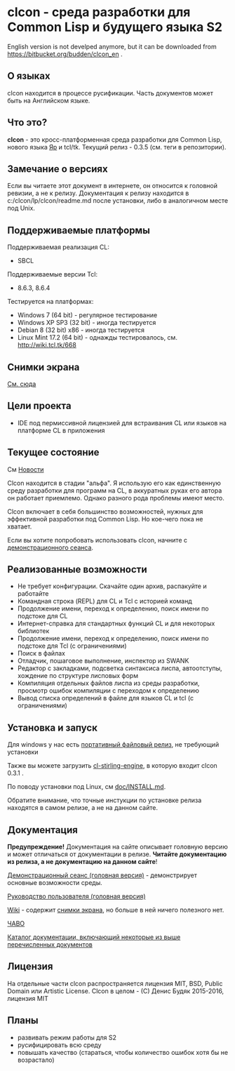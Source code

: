 # clcon - среда разработки для Common Lisp и будущего языка S2
English version is not develped anymore, but it can be downloaded from https://bitbucket.org/budden/clcon_en . 

## О языках
clcon находится в процессе русификации. Часть документов может быть на Английском языке. 
﻿
## Что это? 
**clcon** - это кросс-платформенная среда разработки для Common Lisp, нового языка [Яр](https://bitbucket.org/budden/yar) и tcl/tk. Текущий релиз - 0.3.5 (см. теги в репозитории). 

## Замечание о версиях
Если вы читаете этот документ в интернете, он относится к головной ревизии, а не к релизу. 
Документация к релизу находится в c:/clcon/lp/clcon/readme.md после установки, либо в аналогичном месте под Unix. 

## Поддерживаемые платформы
Поддерживаемая реализация CL: 

- SBCL

Поддерживаемые версии Tcl:

- 8.6.3, 8.6.4

Тестируется на платформах:

- Windows 7 (64 bit) - регулярное тестирование
- Windows XP SP3 (32 bit) - иногда тестируется
- Debian 8 (32 bit) x86 - иногда тестируется
- Linux Mint 17.2 (64 bit) - однажды тестировалось, см. http://wiki.tcl.tk/668

## Снимки экрана
[См. сюда](https://bitbucket.org/budden/clcon/wiki/Screenshots)

## Цели проекта
- IDE под пермиссивной лицензией для встраивания CL или языков на платформе CL в приложения

## Текущее состояние
См [Новости](doc/NEWS.md)

Clcon находится в стадии "альфа". Я использую его как единственную среду разработки для программ на CL, в аккуратных руках его автора он работает приемлемо. Однако разного рода проблемы имеют место. 

Clcon включает в себя большинство возможностей, нужных для эффективной разработки под Common Lisp. Но кое-чего пока не хватает.


Если вы хотите попробовать использовать clcon, начните с [демонстрационного сеанса](doc/demo-tour.md).

## Реализованные возможности
- Не требует конфигурации. Скачайте один архив, распакуйте и работайте
- Командная строка (REPL) для CL и Tcl с историей команд
- Продолжение имени, переход к определению, поиск имени по подстоке для CL
- Интернет-справка для стандартных функций CL и для некоторых библиотек
- Продолжение имени, переход к определению, поиск имени по подстоке для Tcl (с ограничениями)
- Поиск в файлах
- Отладчик, пошаговое выполнение, инспектор из SWANK 
- Редактор с закладками, подсветка синтаксиса лиспа, автоотступы, хождение по структуре лисповых форм
- Компиляция отдельных файлов лиспа из среды разработки, просмотр ошибок компиляции с переходом к определению
- Вывод списка определений в файле для языков CL и tcl (с ограничениями)

## Установка и запуск
Для windows у нас есть [портативный файловый релиз](https://bitbucket.org/budden/clcon/downloads/clcon-0.3.5.zip), не требующий установки

Также вы можете загрузить 
[cl-stirling-engine](https://bitbucket.org/budden/cl-stirling-engine/downloads/cl-stirling-engine-at-clcon-0.3.1.zip), в которую входит clcon 0.3.1 . 

По поводу установки под Linux, см [doc/INSTALL.md](doc/INSTALL.md).

Обратите внимание, что точные инстукции по установке релиза находятся в самом релизе, а не на данном сайте.

## Документация
**Предупреждение!** Документация на сайте описывает головную версию и может отличаться от документации в релизе. 
**Читайте документацию из релиза, а не документацию на данном сайте**!

[Демонстрационный сеанс (головная версия)](doc/demo-tour.md) - демонстрирует основные возможности среды.

[Руководство пользователя (головная версия)](doc/user-manual.md) 

[Wiki](https://bitbucket.org/budden/clcon/wiki/) - содержит [снимки экрана](https://bitbucket.org/budden/clcon/wiki/Screenshots), но больше в ней ничего полезного нет.  

[ЧАВО](https://bitbucket.org/budden/clcon/src/default/doc/FAQ.md)

[Каталог документации, включающий некоторые из выше перечисленных документов](https://bitbucket.org/budden/clcon/src/default/doc/)

## Лицензия
На отдельные части clcon распространяется лицензия MIT, BSD, Public Domain или Artistic License. Clcon в целом - (С) Денис Будяк 2015-2016, лицензия MIT

## Планы
- развивать режим работы для S2
- русифицировать всю среду
- повышать качество (стараться, чтобы количество ошибок хотя бы не возрастало)